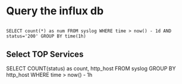 # Query the influx db


## 


```
SELECT count(*) as num FROM syslog WHERE time > now() - 1d AND status='200' GROUP BY time(1h)

```


## Select TOP Services 

SELECT COUNT(status) as count, http_host FROM syslog GROUP BY http_host WHERE time > now() - 1h
